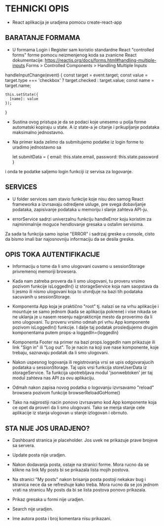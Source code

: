 ﻿# TEHNICKI OPIS

- React aplikacija je uradjena pomocu create-react-app

## BARATANJE FORMAMA

- U formama Login i Register sam koristio standardne React "controlled forms" forme pomocu neizmenjenog koda sa zvanicne React dokumentacije:
  https://reactjs.org/docs/forms.html#handling-multiple-inputs
  Forms > Controlled Components > Handling Multiple Inputs

handleInputChange(event) {
const target = event.target;
const value = target.type === 'checkbox' ? target.checked : target.value;
const name = target.name;

    this.setState({
      [name]: value
    });

}

- Sustina ovog pristupa je da se podaci koje unesemo u polja forme automatski kopiraju u state.
  A iz state-a je citanje i prikupljanje podataka maksimalno jednostavno.

- Na primer kada zelimo da submitujemo podatke iz login forme to uradimo jednostavno sa

  let submitData = {
  email: this.state.email,
  password: this.state.password
  }

i onda te podatke saljemo login funkciji iz servisa za logovanje.

## SERVICES

- U folder services sam stavio funkcije koje nisu deo samog React frameworka a izvrsavaju odredjene usluge,
  pre svega dobavljanje podataka, zapisivanje podataka u memoriju i slanje zahteva API-ju.

- errorService sadrzi univerzalnu funkciju handleError koju koristim za najminimalnije moguce hendlovanje gresaka u ostalim servisima.

Za sada ta funkcija samo ispise "ERROR" i sadrzaj greske u console, cisto da bismo imali bar najosnovniju informaciju da se desila greska.

## OPIS TOKA AUTENTIFIKACIJE

- Informaciju o tome da li smo ulogovani cuvamo u sessionStorage privremenoj memoriji browsera.
- Kada nam zatreba provera da li smo ulogovani, tu proveru vrsimo pozivom funkcije isLoggedIn() iz storageService koja nam saopstava da
  li jesmo ili nismo ulogovani koja to utvrdjuje na bazi tih podataka sacuvanih u sessionStorage.
- Komponenta App koja je praktično "root" tj. nalazi se na vrhu aplikacije i mountuje se samo jednom (kada se aplikacija pokrene) i
  vise nikada se ne uklanja je u nasem resenju najprakticnije mesto da proverimo da li smo ulogovani.
  Tu proveru vrsimo odmah pri vrhu App komponente pozivom isLoggedIn() funkcije.
  I dalje taj podatak prosledjujemo drugim komponentama putem props-a
  loggedIn={loggedIn}

- Komponenta Footer na primer na bazi props.loggedIn nam prikazuje ili link "Sign in" ili "Log out".
  To je nacin na koji sve nase komponente, koje trebaju, saznavaju podatak da li smo ulogovani.

- Nakon uspesnog logovanja ili registrovanja vrsi se upis odgovarajucih podataka u sessionStorage.
  Taj upis vrsi funkcija storeUserData iz storageService. Ta funkcija upotrebljava modul 'jsonwebtoken' jer taj modul zahteva nas API
  za ovu aplikaciju.
- Odmah nakon zapisa novog podatka o logovanju izvrsavamo "reload" browsera pozivom funkcije browserReloadGoHome()
- Tako na najprostiji nacin ponovo izvrsavamo kod App komponente koja ce opet da proveri da li smo ulogovani.
  Tako se menja stanje cele aplikacije iz stanja ulogovan u stanje izlogovan i obrnuto.

## STA NIJE JOS URADJENO?

- Dashboard stranica je placeholder. Jos uvek ne prikazuje prave brojeve sa servera.

- Update posta nije uradjen.

- Nakon dodavanja posta, ostaje na stranici forme. Mora rucno da se klikne na link My posts bi se prikazala lista mojih postova.

- Na stranici "My posts" nakon brisanja posta postoji nekakav bug i stranica nece da se refreshuje kako treba.
  Mora rucno da se jos jednom vrati na stranicu My posts da bi se lista postova ponovo prikazala.

- Prikaz gresaka u formi nije uradjen.

- Search nije uradjen.

- Ime autora posta i broj komentara nisu prikazani.
